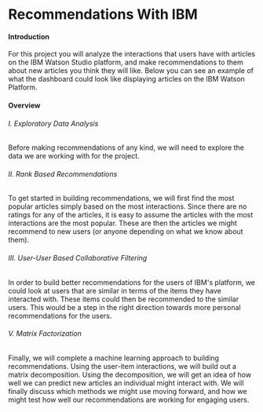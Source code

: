 #  Recommendations With IBM 

#### Introduction

For this project you will analyze the interactions that users have with articles on the IBM Watson Studio platform, and make recommendations to them about new articles you think they will like. Below you can see an example of what the dashboard could look like displaying articles on the IBM Watson Platform.

#### Overview

###### [](https://github.com/prateeksawhney97/Recommendations-With-IBM-Project#i-exploratory-data-analysis)I. Exploratory Data Analysis

Before making recommendations of any kind, we will need to explore the data we are working with for the project. 

###### [](https://github.com/prateeksawhney97/Recommendations-With-IBM-Project#ii-rank-based-recommendations)II. Rank Based Recommendations

To get started in building recommendations, we will first find the most popular articles simply based on the most interactions. Since there are no ratings for any of the articles, it is easy to assume the articles with the most interactions are the most popular. These are then the articles we might recommend to new users (or anyone depending on what we know about them).

###### [](https://github.com/prateeksawhney97/Recommendations-With-IBM-Project#iii-user-user-based-collaborative-filtering)III. User-User Based Collaborative Filtering

In order to build better recommendations for the users of IBM's platform, we could look at users that are similar in terms of the items they have interacted with. These items could then be recommended to the similar users. This would be a step in the right direction towards more personal recommendations for the users.

###### [](https://github.com/prateeksawhney97/Recommendations-With-IBM-Project#v-matrix-factorization)V. Matrix Factorization

Finally, we will complete a machine learning approach to building recommendations. Using the user-item interactions, we will build out a matrix decomposition. Using the decomposition, we will get an idea of how well we can predict new articles an individual might interact with. We will finally discuss which methods we might use moving forward, and how we might test how well our recommendations are working for engaging users.